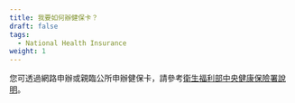```yaml
---
title: 我要如何辦健保卡？
draft: false
tags:
  - National Health Insurance
weight: 1
---
```

您可透過網路申辦或親臨公所申辦健保卡，請參考[衛生福利部中央健康保險署說明](https://www.nhi.gov.tw/Content_List.aspx?n=F74B42041B55D051&topn=0146815BCDF891B4 "至衛生福利部中央健康保險署說明")。